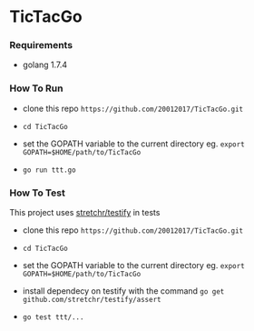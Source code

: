 # TicTacGo

### Requirements

- golang 1.7.4

### How To Run

- clone this repo `https://github.com/20012017/TicTacGo.git`
- `cd TicTacGo`
- set the GOPATH variable to the current directory eg. `export GOPATH=$HOME/path/to/TicTacGo`

- `go run ttt.go`

### How To Test

This project uses [stretchr/testify](https://github.com/stretchr/testify) in tests

- clone this repo `https://github.com/20012017/TicTacGo.git`
- `cd TicTacGo`
- set the GOPATH variable to the current directory eg. `export GOPATH=$HOME/path/to/TicTacGo`
- install dependecy on testify with the command `go get github.com/stretchr/testify/assert`

- `go test ttt/...`

